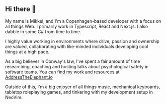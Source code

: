 ## Hi there 👋
My name is Mikkel, and I'm a Copenhagen-based developer with a focus on all things Web. I primarily work in Typescript, React and Next.js. I also dabble in some C# from time to time.

I highly value working in environments where drive, passion and ownership are valued, collaborating with like-minded individuals developing cool things at a high pace.

As a big believer in Conway's law, I've spent a fair amount of time researching, coaching and hosting talks about psychological safety in software teams. You can find my work and resources at [AddressTheElephant.io](https://addresstheelephant.io/)

Outside of this, I'm a big enjoyer of all things music, mechanical keyboards, tabletop roleplaying games, and tinkering with my development setup in NeoVim.
